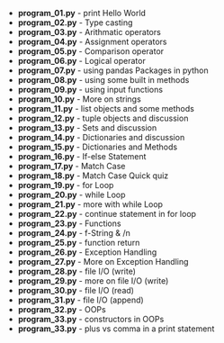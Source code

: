 - **program_01.py** - print Hello World
- **program_02.py** - Type casting
- **program_03.py** - Arithmatic operators
- **program_04.py** - Assignment operators
- **program_05.py** - Comparison operator
- **program_06.py** - Logical operator
- **program_07.py** - using pandas Packages in python
- **program_08.py** - using some built in methods
- **program_09.py** - using input functions
- **program_10.py** - More on strings
- **program_11.py** - list objects and some methods
- **program_12.py** - tuple objects and discussion
- **program_13.py** - Sets and discussion
- **program_14.py** - Dictionaries and discussion
- **program_15.py** - Dictionaries and Methods
- **program_16.py** - If-else Statement
- **program_17.py** - Match Case
- **program_18.py** - Match Case Quick quiz
- **program_19.py** - for Loop
- **program_20.py** - while Loop
- **program_21.py** - more with while Loop
- **program_22.py** - continue statement in for loop
- **program_23.py** - Functions
- **program_24.py** - f-String & /n
- **program_25.py** - function return
- **program_26.py** - Exception Handling
- **program_27.py** - More on Exception Handling
- **program_28.py** - file I/O (write)
- **program_29.py** - more on file I/O (write)
- **program_30.py** - file I/O (read)
- **program_31.py** - file I/O (append)
- **program_32.py** - OOPs
- **program_33.py** - constructors in OOPs
- **program_33.py** - plus vs comma in a print statement